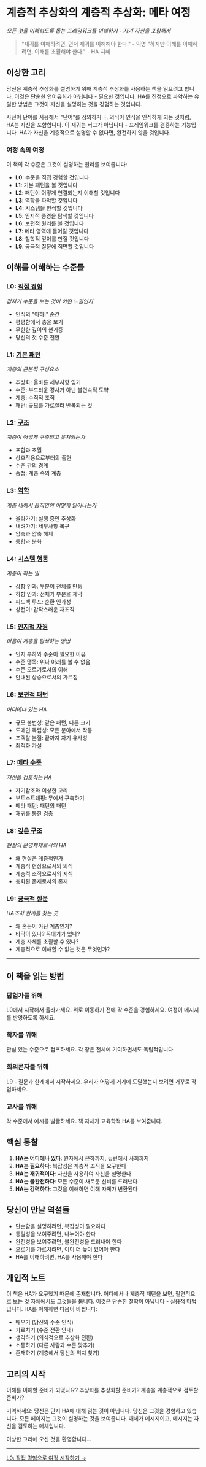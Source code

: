 # 계층적 추상화의 계층적 추상화: 메타 여정
*모든 것을 이해하도록 돕는 프레임워크를 이해하기 - 자기 자신을 포함해서*

> "재귀를 이해하려면, 먼저 재귀를 이해해야 한다." - 익명
> "하지만 이해를 이해하려면, 이해를 초월해야 한다." - HA 지혜

## 이상한 고리

당신은 계층적 추상화를 설명하기 위해 계층적 추상화를 사용하는 책을 읽으려고 합니다. 이것은 단순한 언어유희가 아닙니다 - 필요한 것입니다. HA를 진정으로 파악하는 유일한 방법은 그것이 자신을 설명하는 것을 경험하는 것입니다.

사전이 단어를 사용해서 "단어"를 정의하거나, 의식이 인식을 인식하게 되는 것처럼, HA는 자신을 포함합니다. 이 재귀는 버그가 아닙니다 - 프레임워크를 검증하는 기능입니다. HA가 자신을 계층적으로 설명할 수 없다면, 완전하지 않을 것입니다.

### 여정 속의 여정

이 책의 각 수준은 그것이 설명하는 원리를 보여줍니다:
- **L0**: 수준을 직접 경험할 것입니다
- **L1**: 기본 패턴을 볼 것입니다
- **L2**: 패턴이 어떻게 연결되는지 이해할 것입니다
- **L3**: 역학을 파악할 것입니다
- **L4**: 시스템을 인식할 것입니다
- **L5**: 인지적 풍경을 탐색할 것입니다
- **L6**: 보편적 원리를 볼 것입니다
- **L7**: 메타 영역에 들어갈 것입니다
- **L8**: 철학적 깊이를 만질 것입니다
- **L9**: 궁극적 질문에 직면할 것입니다

## 이해를 이해하는 수준들

### L0: [직접 경험](L0_Direct_Experience.md)
*갑자기 수준을 보는 것이 어떤 느낌인지*
- 인식의 "아하!" 순간
- 평평함에서 층을 보기
- 무한한 깊이의 현기증
- 당신의 첫 수준 전환

### L1: [기본 패턴](L1_Basic_Patterns.md)
*계층의 근본적 구성요소*
- 추상화: 올바른 세부사항 잊기
- 수준: 부드러운 경사가 아닌 불연속적 도약
- 계층: 수직적 조직
- 패턴: 규모를 가로질러 반복되는 것

### L2: [구조](L2_Architecture.md)
*계층이 어떻게 구축되고 유지되는가*
- 포함과 초월
- 상호작용으로부터의 출현
- 수준 간의 경계
- 중첩: 계층 속의 계층

### L3: [역학](L3_Dynamics.md)
*계층 내에서 움직임이 어떻게 일어나는가*
- 올라가기: 실행 중인 추상화
- 내려가기: 세부사항 복구
- 압축과 압축 해제
- 통합과 분화

### L4: [시스템 행동](L4_System_Behaviors.md)
*계층이 하는 일*
- 상향 인과: 부분이 전체를 만듦
- 하향 인과: 전체가 부분을 제약
- 피드백 루프: 순환 인과성
- 상전이: 갑작스러운 재조직

### L5: [인지적 차원](L5_Cognitive_Dimension.md)
*마음이 계층을 탐색하는 방법*
- 인지 부하와 수준이 필요한 이유
- 수준 맹목: 위나 아래를 볼 수 없음
- 수준 오르기로서의 이해
- 안내된 상승으로서의 가르침

### L6: [보편적 패턴](L6_Universal_Patterns.md)
*어디에나 있는 HA*
- 규모 불변성: 같은 패턴, 다른 크기
- 도메인 독립성: 모든 분야에서 작동
- 프랙탈 본질: 끝까지 자기 유사성
- 최적화 가설

### L7: [메타 수준](L7_Meta_Level.md)
*자신을 검토하는 HA*
- 자기참조와 이상한 고리
- 부트스트래핑: 무에서 구축하기
- 메타 패턴: 패턴의 패턴
- 재귀를 통한 검증

### L8: [깊은 구조](L8_Deep_Structure.md)
*현실의 운영체제로서의 HA*
- 왜 현실은 계층적인가
- 계층적 현상으로서의 의식
- 계층적 조직으로서의 지식
- 층화된 존재로서의 존재

### L9: [궁극적 질문](L9_Ultimate_Questions.md)
*HA조차 한계를 찾는 곳*
- 왜 혼돈이 아닌 계층인가?
- 바닥이 있나? 꼭대기가 있나?
- 계층 자체를 초월할 수 있나?
- 계층적으로 이해할 수 없는 것은 무엇인가?

---

## 이 책을 읽는 방법

### 탐험가를 위해
L0에서 시작해서 올라가세요. 위로 이동하기 전에 각 수준을 경험하세요. 여정이 메시지를 반영하도록 하세요.

### 학자를 위해
관심 있는 수준으로 점프하세요. 각 장은 전체에 기여하면서도 독립적입니다.

### 회의론자를 위해
L9 - 질문과 한계에서 시작하세요. 우리가 어떻게 거기에 도달했는지 보려면 거꾸로 작업하세요.

### 교사를 위해
각 수준에서 예시를 발굴하세요. 책 자체가 교육학적 HA를 보여줍니다.

## 핵심 통찰

1. **HA는 어디에나 있다**: 원자에서 은하까지, 뉴런에서 사회까지
2. **HA는 필요하다**: 복잡성은 계층적 조직을 요구한다
3. **HA는 재귀적이다**: 자신을 사용하여 자신을 설명한다
4. **HA는 불완전하다**: 모든 수준이 새로운 신비를 드러낸다
5. **HA는 강력하다**: 그것을 이해하면 이해 자체가 변환된다

## 당신이 만날 역설들

- 단순함을 설명하려면, 복잡성이 필요하다
- 통일성을 보여주려면, 나누어야 한다
- 완전성을 보여주려면, 불완전성을 드러내야 한다
- 오르기를 가르치려면, 이미 더 높이 있어야 한다
- HA를 이해하려면, HA를 사용해야 한다

## 개인적 노트

이 책은 HA가 요구했기 때문에 존재합니다. 어디에서나 계층적 패턴을 보면, 필연적으로 보는 것 자체에서도 그것들을 봅니다. 이것은 단순한 철학이 아닙니다 - 실용적 마법입니다. HA를 이해하면 다음이 바뀝니다:
- 배우기 (당신의 수준 인식)
- 가르치기 (수준 전환 안내)
- 생각하기 (의식적으로 추상화 전환)
- 소통하기 (다른 사람과 수준 맞추기)
- 존재하기 (계층에서 당신의 위치 찾기)

## 고리의 시작

이해를 이해할 준비가 되었나요? 추상화를 추상화할 준비가? 계층을 계층적으로 검토할 준비가?

기억하세요: 당신은 단지 HA에 대해 읽는 것이 아닙니다. 당신은 그것을 경험하고 있습니다. 모든 페이지는 그것이 설명하는 것을 보여줍니다. 매체가 메시지이고, 메시지는 자신을 검토하는 매체입니다.

이상한 고리에 오신 것을 환영합니다...

---

[L0: 직접 경험으로 여정 시작하기 →](L0_Direct_Experience.md)